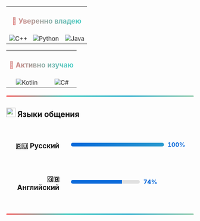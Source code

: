 <style>
  .animated-badge {
    transition: all 0.3s ease;
    animation: pulse 2s infinite;
  }
  
  .animated-badge:hover {
    transform: scale(1.1) rotate(2deg);
    box-shadow: 0 4px 8px rgba(0,0,0,0.2);
  }
  
  @keyframes pulse {
    0% { transform: scale(1); }
    50% { transform: scale(1.05); }
    100% { transform: scale(1); }
  }
  
  .animated-divider {
    height: 4px;
    background: linear-gradient(90deg, #ff6b6b, #4ecdc4, #45b7d1, #96ceb4, #feca57, #ff9ff3, #54a0ff);
    background-size: 200% 100%;
    animation: gradientShift 3s ease infinite;
    border-radius: 2px;
    margin: 20px 0;
  }
  
  @keyframes gradientShift {
    0% { background-position: 0% 50%; }
    50% { background-position: 100% 50%; }
    100% { background-position: 0% 50%; }
  }
  
  .skill-bar {
    background: linear-gradient(90deg, #0969DA, #4ecdc4);
    background-size: 200% 100%;
    animation: skillAnimation 2s ease-in-out infinite;
    height: 10px;
    border-radius: 5px;
    transition: all 0.3s ease;
  }
  
  .skill-bar:hover {
    transform: scaleY(1.2);
    box-shadow: 0 2px 4px rgba(9, 105, 218, 0.3);
  }
  
  @keyframes skillAnimation {
    0% { background-position: 0% 50%; }
    50% { background-position: 100% 50%; }
    100% { background-position: 0% 50%; }
  }
  
  .animated-title {
    background: linear-gradient(45deg, #ff6b6b, #4ecdc4, #45b7d1, #96ceb4);
    background-size: 300% 300%;
    -webkit-background-clip: text;
    -webkit-text-fill-color: transparent;
    background-clip: text;
    animation: titleGradient 4s ease infinite;
  }
  
  @keyframes titleGradient {
    0% { background-position: 0% 50%; }
    50% { background-position: 100% 50%; }
    100% { background-position: 0% 50%; }
  }
</style>

<table align="center">
  <tr>
    <td colspan="5"><h3 align="center" class="animated-title">💼 Уверенно владею</h3></td>
  </tr>
  <tr align="center">
    <td>
      <img class="animated-badge" src="https://img.shields.io/badge/-C++-00599C?style=for-the-badge&logo=c%2B%2B&logoColor=white" alt="C++" />
    </td>
    <td>
      <img class="animated-badge" src="https://img.shields.io/badge/-Python-3776AB?style=for-the-badge&logo=python&logoColor=white" alt="Python" />
    </td>
    <td>
      <img class="animated-badge" src="https://img.shields.io/badge/-Java-ED8B00?style=for-the-badge&logo=openjdk&logoColor=white" alt="Java" />
    </td>
  </tr>
</table>

<table align="center">
  <tr>
    <td colspan="5"><h3 align="center" class="animated-title">🌱 Активно изучаю</h3></td>
  </tr>
  <tr align="center">
    <td>
      <img class="animated-badge" src="https://img.shields.io/badge/-Kotlin-7F52FF?style=for-the-badge&logo=kotlin&logoColor=white" alt="Kotlin" />
    </td>
    <td>
      <img class="animated-badge" src="https://img.shields.io/badge/-C%23-239120?style=for-the-badge&logo=c-sharp&logoColor=white" alt="C#" />
    </td>
  </tr>
</table>

<div align="center">
  <div class="animated-divider"></div>
</div>

## <img src="https://media.giphy.com/media/1ynCEtlgMPAeNAqdnu/giphy.gif" width="25"> Языки общения

<div align="center">
  <table style="border:none; border-collapse: separate; border-spacing: 15px;" align="center">
    <tr>
      <td align="right" width="180"><h3>🇷🇺 Русский</h3></td>
      <td align="left" width="300">
        <div style="display: flex; align-items: center;">
          <div class="skill-bar" style="width: 250px;"></div>
          <span style="margin-left: 10px; font-weight: bold; color: #0969DA;">100%</span>
        </div>
      </td>
    </tr>
    <tr>
      <td align="right" width="180"><h3>🇬🇧 Английский</h3></td>
      <td align="left" width="300">
        <div style="display: flex; align-items: center;">
          <div class="skill-bar" style="width: 185px; background: linear-gradient(90deg, #0969DA 74%, #E0E0E0 74%);"></div>
          <span style="margin-left: 10px; font-weight: bold; color: #0969DA;">74%</span>
        </div>
      </td>
    </tr>
  </table>
</div>

<div align="center">
  <div class="animated-divider"></div>
</div>
